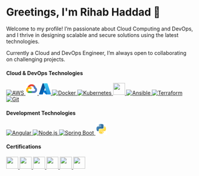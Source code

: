 
# Greetings, I'm Rihab Haddad 👋


Welcome to my profile! I’m passionate about Cloud Computing and DevOps, and I thrive in designing scalable and secure solutions using the latest technologies. 

Currently a Cloud and DevOps Engineer, I’m always open to collaborating on challenging projects.




#### Cloud & DevOps Technologies  

<a href="https://aws.amazon.com/documentation/" target="_blank">
  <img src="https://cdn.worldvectorlogo.com/logos/amazon-web-services-2.svg" alt="AWS" width="32" height="32" />
</a>
<a href="https://cloud.google.com/docs" target="_blank">
  <img src="https://raw.githubusercontent.com/devicons/devicon/master/icons/googlecloud/googlecloud-original.svg" alt="GCP" width="32" height="32" />
</a>
<a href="https://learn.microsoft.com/en-us/azure/" target="_blank">
  <img src="https://raw.githubusercontent.com/devicons/devicon/master/icons/azure/azure-original.svg" alt="Azure" width="32" height="32" />
</a>
<a href="https://www.docker.com/resources/what-container/" target="_blank">
  <img src="https://cdn.worldvectorlogo.com/logos/docker.svg" alt="Docker" width="32" height="32" />
</a>
<a href="https://kubernetes.io/docs/" target="_blank">
  <img src="https://upload.wikimedia.org/wikipedia/commons/3/39/Kubernetes_logo_without_workmark.svg" alt="Kubernetes" width="32" height="32" />
</a>
<a href="https://www.jenkins.io/doc/" target="_blank">
  <img src="https://upload.wikimedia.org/wikipedia/commons/thumb/e/e9/Jenkins_logo.svg/1483px-Jenkins_logo.svg.png" width="32" height="32" />
</a>
<a href="https://www.ansible.com/resources/webinars-training" target="_blank">
  <img src="https://cdn.worldvectorlogo.com/logos/ansible.svg" alt="Ansible" width="32" height="32" />
</a>
<a href="https://www.terraform.io/docs" target="_blank">
  <img src="https://cdn.worldvectorlogo.com/logos/terraform-enterprise.svg" alt="Terraform" width="32" height="32" />
</a>
<a href="https://git-scm.com/doc" target="_blank">
  <img src="https://cdn.worldvectorlogo.com/logos/git-icon.svg" alt="Git" width="32" height="32" />
</a>



#### Development Technologies  

<a href="https://angular.io/docs" target="_blank">
  <img src="https://cdn.worldvectorlogo.com/logos/angular-icon.svg" alt="Angular" width="32" height="32" />
</a>
<a href="https://nodejs.org/en/docs/" target="_blank">
  <img src="https://cdn.worldvectorlogo.com/logos/nodejs-icon.svg" alt="Node.js" width="32" height="32" />
</a>
<a href="https://spring.io/projects/spring-boot" target="_blank">
  <img src="https://cdn.worldvectorlogo.com/logos/spring-3.svg" alt="Spring Boot" width="32" height="32" />
</a>
<a href="https://www.python.org/doc/" target="_blank">
  <img src="https://raw.githubusercontent.com/devicons/devicon/master/icons/python/python-original.svg" alt="Python" width="32" height="32" />
</a>


#### Certifications

 <a href="https://www.credly.com/earner/earned/badge/62cf3f19-9cc9-4f62-882b-9b6bd5d80fd5" target="_blank"> <img src="https://images.credly.com/size/340x340/images/be8fcaeb-c769-4858-b567-ffaaa73ce8cf/image.png" width="32" height="32" /> </a> <a href="https://learn.microsoft.com/en-us/users/rihabhaddad-0634/credentials/certification/azure-administrator?tab=credentials-tab" target="_blank"> <img src="https://learn.microsoft.com/fr-fr/media/learn/certification/badges/microsoft-certified-associate-badge.svg" width="32" height="32" /> </a> <a href="https://www.credly.com/earner/earned/badge/7eb8711d-57c7-4445-8027-111adb289960" target="_blank"> <img src="https://images.credly.com/size/340x340/images/08096465-cbfc-4c3e-93e5-93c5aa61f23e/image.png" width="32" height="32" /> </a> <a href="https://www.credly.com/earner/earned/badge/5b5b62aa-fe1a-430e-a9c7-348df3f3171e" target="_blank"> <img src="https://images.credly.com/images/71c579e0-51fd-4247-b493-d2fa8167157a/image.png" width="32" height="32" /> </a> <a href="https://www.credly.com/earner/earned/badge/d4935cbf-ebc7-4faf-8a4b-7df7e6cf4365" target="_blank"> <img src="https://d1.awsstatic.com/certification/badges/AWS-Certified-Cloud-Practitioner_badge_150x150.17da917fbddc5383838d9f8209d2030c8d99f31e.png" width="32" height="32" /> </a> <a href="https://www.credly.com/earner/earned/badge/bded3df7-1726-4c8f-8150-b516eaf1585a" target="_blank"> <img src="https://blobaccountproduction.blob.core.windows.net/educationwebblobstorage/kicupcaijp0kyzvg9hm3cf4koq78?sp=r&sv=2018-11-09&se=2025-01-22T12%3A36%3A39Z&rscd=inline%3B+filename%3D%22GitHub+Foundations+Badge.png%22%3B+filename*%3DUTF-8%27%27GitHub%2520Foundations%2520Badge.png&rsct=image%2Fpng&sr=b&sig=qFHHB2lmmI5j0GLxuOZTw%2BkiCzIDDO%2BX2GccMGAwjZc%3D" width="32" height="32" /> </a>

